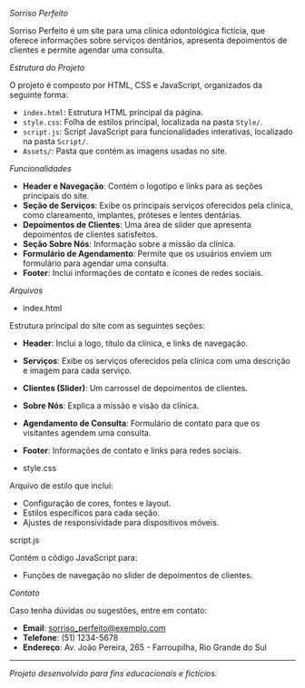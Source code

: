 *Sorriso Perfeito*

Sorriso Perfeito é um site para uma clínica odontológica fictícia, que oferece informações sobre serviços dentários, apresenta depoimentos de clientes e permite agendar uma consulta. 

*Estrutura do Projeto*

O projeto é composto por HTML, CSS e JavaScript, organizados da seguinte forma:

- `index.html`: Estrutura HTML principal da página.
- `style.css`: Folha de estilos principal, localizada na pasta `Style/`.
- `script.js`: Script JavaScript para funcionalidades interativas, localizado na pasta `Script/`.
- `Assets/`: Pasta que contém as imagens usadas no site.

*Funcionalidades*

- **Header e Navegação**: Contém o logotipo e links para as seções principais do site.
- **Seção de Serviços**: Exibe os principais serviços oferecidos pela clínica, como clareamento, implantes, próteses e lentes dentárias.
- **Depoimentos de Clientes**: Uma área de slider que apresenta depoimentos de clientes satisfeitos.
- **Seção Sobre Nós**: Informação sobre a missão da clínica.
- **Formulário de Agendamento**: Permite que os usuários enviem um formulário para agendar uma consulta.
- **Footer**: Inclui informações de contato e ícones de redes sociais.

*Arquivos*

- index.html

Estrutura principal do site com as seguintes seções:
- **Header**: Inclui a logo, título da clínica, e links de navegação.
- **Serviços**: Exibe os serviços oferecidos pela clínica com uma descrição e imagem para cada serviço.
- **Clientes (Slider)**: Um carrossel de depoimentos de clientes.
- **Sobre Nós**: Explica a missão e visão da clínica.
- **Agendamento de Consulta**: Formulário de contato para que os visitantes agendem uma consulta.
- **Footer**: Informações de contato e links para redes sociais.

- style.css

Arquivo de estilo que inclui:
- Configuração de cores, fontes e layout.
- Estilos específicos para cada seção.
- Ajustes de responsividade para dispositivos móveis.

script.js

Contém o código JavaScript para:
- Funções de navegação no slider de depoimentos de clientes.

*Contato*

Caso tenha dúvidas ou sugestões, entre em contato:
- **Email**: sorriso_perfeito@exemplo.com
- **Telefone**: (51) 1234-5678
- **Endereço**: Av. João Pereira, 265 - Farroupilha, Rio Grande do Sul

---

*Projeto desenvolvido para fins educacionais e fictícios.*
